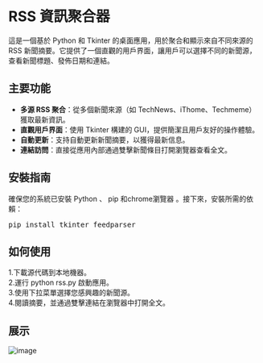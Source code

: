 # RSS 資訊聚合器

這是一個基於 Python 和 Tkinter 的桌面應用，用於聚合和顯示來自不同來源的 RSS 新聞摘要。它提供了一個直觀的用戶界面，讓用戶可以選擇不同的新聞源，查看新聞標題、發佈日期和連結。

## 主要功能

- **多源 RSS 聚合**：從多個新聞來源（如 TechNews、iThome、Techmeme）獲取最新資訊。
- **直觀用戶界面**：使用 Tkinter 構建的 GUI，提供簡潔且用戶友好的操作體驗。
- **自動更新**：支持自動更新新聞摘要，以獲得最新信息。
- **連結訪問**：直接從應用內部通過雙擊新聞條目打開瀏覽器查看全文。

## 安裝指南  

確保您的系統已安裝 Python 、 pip 和chrome瀏覽器 。接下來，安裝所需的依賴：

<pre>pip install tkinter feedparser</pre>


## 如何使用  

1.下載源代碼到本地機器。  
2.運行 python rss.py 啟動應用。  
3.使用下拉菜單選擇您感興趣的新聞源。  
4.閱讀摘要，並通過雙擊連結在瀏覽器中打開全文。  


## 展示 
![image](https://github.com/user-attachments/assets/1f049800-1737-49a4-82e8-7b9612457393)
